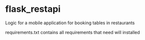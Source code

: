 # flask_restapi
Logic for a mobile application for booking tables in restaurants

requirements.txt contains all requirements that need will installed

